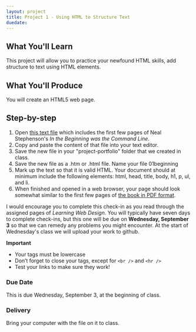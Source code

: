 ```yaml
---
layout: project
title: Project 1 - Using HTML to Structure Text
duedate: 
---
```


## What You'll Learn

This project will allow you to practice your newfound HTML skills, add structure to text using HTML elements. 

## What You'll Produce

You will create an HTML5 web page.

## Step-by-step

1. Open [this text file](https://gist.github.com/kapipe/ee1ecd210c98e2f61ba9) which includes the first few pages of Neal Stephenson's *In the Beginning was the Command Line*.
2. Copy and paste the content of that file into your text editor.
3. Save the new file in your "project-portfolio" folder that we created in class.
4. Save the new file as a .htm or .html file.  Name your file 01beginning
4. Mark up the text so that it is valid HTML. Your document should at minimum include the following elements: html, head, title, body, h1, p, ul, and li.
5. When finished and opened in a web browser, your page should look somewhat similar to the first few pages of [the book in PDF format](http://www9.georgetown.edu/faculty/irvinem/theory/Stephenson-CommandLine-1999.pdf).

I would encourage you to complete this check-in as you read through the assigned pages of *Learning Web Design*. You will typically have seven days to complete check-ins, but this one will be due on **Wednesday, September 3** so that we can remedy any problems you might encounter. At the start of Wednesday's class we will upload your work to github.


**Important**

- Your tags must be lowercase
- Don’t forget to close your tags, except for `<br />` and `<hr />`
- Test your links to make sure they work!

### Due Date

This is due Wednesday, September 3, at the beginning of class.

### Delivery 

Bring your computer with the file on it to class.
